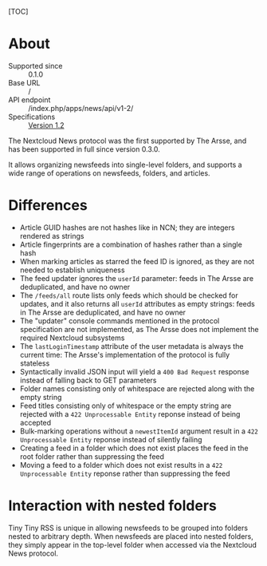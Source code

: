[TOC]

# About

<dl>
    <dt>Supported since</dt>
        <dd>0.1.0</dd>
    <dt>Base URL</dt>
        <dd>/</dd>
    <dt>API endpoint</dt>
        <dd>/index.php/apps/news/api/v1-2/</dd>
    <dt>Specifications</dt>
        <dd><a href="https://github.com/nextcloud/news/blob/master/docs/api/api-v1.md">Version 1.2</a></dd>
</dl>

The Nextcloud News protocol was the first supported by The Arsse, and has been supported in full since version 0.3.0.

It allows organizing newsfeeds into single-level folders, and supports a wide range of operations on newsfeeds, folders, and articles.

# Differences

- Article GUID hashes are not hashes like in NCN; they are integers rendered as strings
- Article fingerprints are a combination of hashes rather than a single hash
- When marking articles as starred the feed ID is ignored, as they are not needed to establish uniqueness
- The feed updater ignores the `userId` parameter: feeds in The Arsse are deduplicated, and have no owner
- The `/feeds/all` route lists only feeds which should be checked for updates, and it also returns all `userId` attributes as empty strings: feeds in The Arsse are deduplicated, and have no owner
- The "updater" console commands mentioned in the protocol specification are not implemented, as The Arsse does not implement the required Nextcloud subsystems
- The `lastLoginTimestamp` attribute of the user metadata is always the current time: The Arsse's implementation of the protocol is fully stateless
- Syntactically invalid JSON input will yield a `400 Bad Request` response instead of falling back to GET parameters
- Folder names consisting only of whitespace are rejected along with the empty string
- Feed titles consisting only of whitespace or the empty string are rejected with a `422 Unprocessable Entity` reponse instead of being accepted
- Bulk-marking operations without a `newestItemId` argument result in a `422 Unprocessable Entity` reponse instead of silently failing
- Creating a feed in a folder which does not exist places the feed in the root folder rather than suppressing the feed
- Moving a feed to a folder which does not exist results in a `422 Unprocessable Entity` reponse rather than suppressing the feed

# Interaction with nested folders

Tiny Tiny RSS is unique in allowing newsfeeds to be grouped into folders nested to arbitrary depth. When newsfeeds are placed into nested folders, they simply appear in the top-level folder when accessed via the Nextcloud News protocol.
